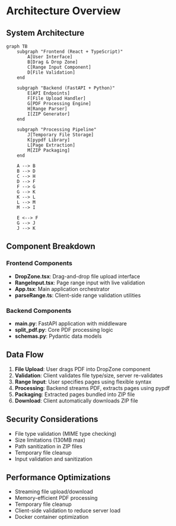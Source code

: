 # Architecture Overview

## System Architecture

```mermaid
graph TB
    subgraph "Frontend (React + TypeScript)"
        A[User Interface]
        B[Drag & Drop Zone]
        C[Range Input Component]
        D[File Validation]
    end
    
    subgraph "Backend (FastAPI + Python)"
        E[API Endpoints]
        F[File Upload Handler]
        G[PDF Processing Engine]
        H[Range Parser]
        I[ZIP Generator]
    end
    
    subgraph "Processing Pipeline"
        J[Temporary File Storage]
        K[pypdf Library]
        L[Page Extraction]
        M[ZIP Packaging]
    end
    
    A --> B
    B --> D
    C --> H
    D --> F
    F --> G
    G --> K
    K --> L
    L --> M
    M --> I
    
    E <--> F
    G --> J
    J --> K
```

## Component Breakdown

### Frontend Components
- **DropZone.tsx**: Drag-and-drop file upload interface
- **RangeInput.tsx**: Page range input with live validation
- **App.tsx**: Main application orchestrator
- **parseRange.ts**: Client-side range validation utilities

### Backend Components
- **main.py**: FastAPI application with middleware
- **split_pdf.py**: Core PDF processing logic
- **schemas.py**: Pydantic data models

## Data Flow

1. **File Upload**: User drags PDF into DropZone component
2. **Validation**: Client validates file type/size, server re-validates
3. **Range Input**: User specifies pages using flexible syntax
4. **Processing**: Backend streams PDF, extracts pages using pypdf
5. **Packaging**: Extracted pages bundled into ZIP file
6. **Download**: Client automatically downloads ZIP file

## Security Considerations

- File type validation (MIME type checking)
- Size limitations (130MB max)
- Path sanitization in ZIP files
- Temporary file cleanup
- Input validation and sanitization

## Performance Optimizations

- Streaming file upload/download
- Memory-efficient PDF processing
- Temporary file cleanup
- Client-side validation to reduce server load
- Docker container optimization